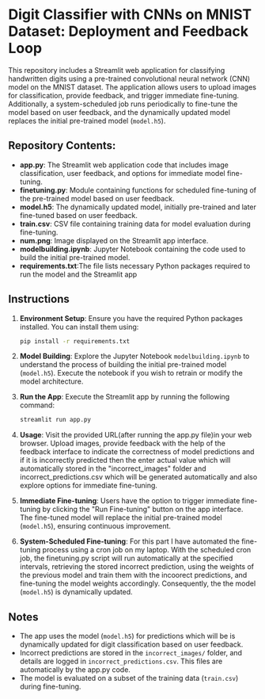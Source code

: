 # Digit Classifier with CNNs on MNIST Dataset: Deployment and Feedback Loop

This repository includes a Streamlit web application for classifying handwritten digits using a pre-trained convolutional neural network (CNN) model on the MNIST dataset. The application allows users to upload images for classification, provide feedback, and trigger immediate fine-tuning. Additionally, a system-scheduled job runs periodically to fine-tune the model based on user feedback, and the dynamically updated model replaces the initial pre-trained model (`model.h5`).

## Repository Contents:

- **app.py**: The Streamlit web application code that includes image classification, user feedback, and options for immediate model fine-tuning.
- **finetuning.py**: Module containing functions for scheduled fine-tuning of the pre-trained model based on user feedback.
- **model.h5**: The dynamically updated model, initially pre-trained and later fine-tuned based on user feedback.
- **train.csv**: CSV file containing training data for model evaluation during fine-tuning.
- **num.png**: Image displayed on the Streamlit app interface.
- **modelbuilding.ipynb**: Jupyter Notebook containing the code used to build the initial pre-trained model.
- **requirements.txt**:The file lists necessary Python packages required to run the model and the Streamlit app

## Instructions

1. **Environment Setup**: Ensure you have the required Python packages installed. You can install them using:

   ```bash
   pip install -r requirements.txt
   ```

2. **Model Building**: Explore the Jupyter Notebook `modelbuilding.ipynb` to understand the process of building the initial pre-trained model (`model.h5`). Execute the notebook if you wish to retrain or modify the model architecture.

3. **Run the App**: Execute the Streamlit app by running the following command:

   ```bash
   streamlit run app.py
   ```

4. **Usage**: Visit the provided URL(after running the app.py file)in your web browser. Upload images, provide feedback with the help of the feedback interface to indicate the correctness of model predictions and if it is incorrectly predicted then the enter actual value which will automatically stored in the "incorrect_images" folder and incorrect_predictions.csv which will be generated automatically and also explore options for immediate fine-tuning.

5. **Immediate Fine-tuning**: Users have the option to trigger immediate fine-tuning by clicking the "Run  Fine-tuning" button on the app interface. The fine-tuned model will replace the initial pre-trained model (`model.h5`), ensuring continuous improvement.

6. **System-Scheduled Fine-tuning**:
For this part I have automated the fine-tuning process using a cron job on my laptop. With the scheduled cron job, the finetuning.py script will run automatically at the specified intervals, retrieving the stored incorrect prediction, using the weights of the previous model and train them with the incoorect predictions, and fine-tuning the model weights accordingly. Consequently, the the model (`model.h5`) is dynamically updated.
## Notes

- The app uses the model (`model.h5`) for predictions which will be is dynamically updated for digit classification based on user feedback.
- Incorrect predictions are stored in the `incorrect_images/` folder, and details are logged in `incorrect_predictions.csv`. This files are automatically by the app.py code.
- The model is evaluated on a subset of the training data (`train.csv`) during fine-tuning.
